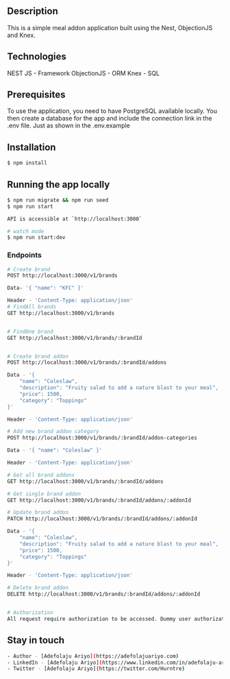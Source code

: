## Description

This is a simple meal addon application built using the Nest, ObjectionJS and Knex.

## Technologies

NEST JS - Framework
ObjectionJS - ORM
Knex - SQL

## Prerequisites

To use the application, you need to have PostgreSQL available locally. You then create a database for the app and include the connection link in the .env file. Just as shown in the .env.example

## Installation

```bash
$ npm install
```

## Running the app locally

```bash
$ npm run migrate && npm run seed
$ npm run start

API is accessible at `http://localhost:3000`

# watch mode
$ npm run start:dev

```

### Endpoints

```bash
# Create brand
POST http://localhost:3000/v1/brands

Data- '{ "name": "KFC" }'

Header - 'Content-Type: application/json'
# FindAll brands
GET http://localhost:3000/v1/brands


# FindOne brand
GET http://localhost:3000/v1/brands/:brandId


# Create brand addon
POST http://localhost:3000/v1/brands/:brandId/addons

Data - '{
    "name": "Coleslaw",
    "description": "Fruity salad to add a nature blast to your meal",
    "price": 1500,
    "category": "Toppings"
}'

Header - 'Content-Type: application/json'

# Add new brand addon category
POST http://localhost:3000/v1/brands/:brandId/addon-categories

Data - '{ "name": "Coleslaw" }'

Header - 'Content-Type: application/json'

# Get all brand addons
GET http://localhost:3000/v1/brands/:brandId/addons

# Get single brand addon
GET http://localhost:3000/v1/brands/:brandId/addons/:addonId

# Update brand addon
PATCH http://localhost:3000/v1/brands/:brandId/addons/:addonId

Data - '{
    "name": "Coleslaw",
    "description": "Fruity salad to add a nature blast to your meal",
    "price": 1500,
    "category": "Toppings"
}'

Header - 'Content-Type: application/json'

# Delete brand addon
DELETE http://localhost:3000/v1/brands/:brandId/addons/:addonId


# Authorization
All request require authorization to be accessed. Dummy user authorization token can be accessed at 'src/utilities/DummyUsers.ts'

```

## Stay in touch

```bash
- Author - [Adefolaju Ariyo](https://adefolajuariyo.com)
- LinkedIn - [Adefolaju Ariyo](https://www.linkedin.com/in/adefolaju-ariyo-527a49113//)
- Twitter - [Adefolaju Ariyo](https://twitter.com/Hurntre)

```
